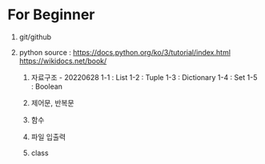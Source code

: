 # For Beginner
1. git/github
2. python
	source : https://docs.python.org/ko/3/tutorial/index.html
			 https://wikidocs.net/book/	

	1.	자료구조 - 20220628
		1-1 : List
		1-2 : Tuple
		1-3 : Dictionary
		1-4 : Set
		1-5 : Boolean

	2. 제어문, 반복문

	3. 함수

	4. 파일 입출력

	5. class

